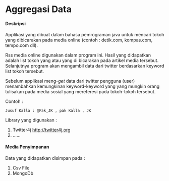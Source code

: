 # Aggregasi Data

#### Deskripsi
Applikasi yang dibuat dalam bahasa pemrograman java untuk mencari tokoh yang dibicarakan pada media online (contoh : detik.com, kompas.com, tempo.com dll). 

Rss media online digunakan dalam program ini. Hasil yang didapatkan adalah list tokoh yang atau yang di bicarakan pada artikel media tersebut. Selanjutnya program akan mengambil data dari twitter berdasarkan keyword list tokoh tersebut.

Sebelum applikasi meng-*get* data dari twitter pengguna (user) menambahkan kemungkinan keyword-keyword yang yang mungkin orang tulisakan pada media sosial yang mereferesi pada tokoh-tokoh tersebut.

Contoh :

```
Jusuf Kalla : @Pak_JK , pak Kalla , JK
```

Library yang digunakan :

1. Twitter4j  <a href="twitter4j.org"> http://twitter4j.org</a>
2. ......

#### Media Penyimpanan

Data yang didapatkan disimpan pada :

1. Csv File
2. MongoDb <on development>

